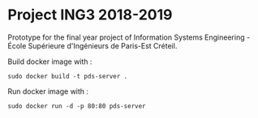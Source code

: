 # Project ING3 2018-2019

Prototype for the final year project of Information Systems Engineering - École Supérieure d'Ingénieurs de Paris-Est Créteil.


Build docker image with :

`sudo docker build -t pds-server .`

Run docker image with :

`sudo docker run -d -p 80:80 pds-server`
